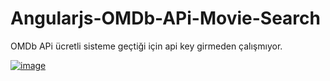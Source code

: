 # Angularjs-OMDb-APi-Movie-Search
OMDb APi ücretli sisteme geçtiği için api key girmeden çalışmıyor.

[![image](https://i.hizliresim.com/M0nQAk.png)](https://hizliresim.com/M0nQAk)
